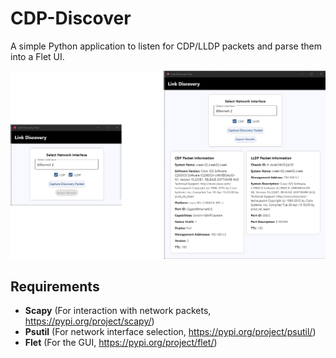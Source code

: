 # CDP-Discover

A simple Python application to listen for CDP/LLDP packets and parse them into a Flet UI.

![Image of application](assets/readme/readme_image.png)


## Requirements

- **Scapy** (For interaction with network packets, https://pypi.org/project/scapy/)
- **Psutil** (For network interface selection, https://pypi.org/project/psutil/)
- **Flet** (For the GUI, https://pypi.org/project/flet/)

